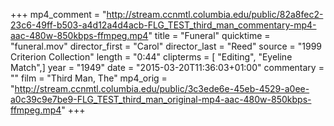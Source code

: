 +++
mp4_comment = "http://stream.ccnmtl.columbia.edu/public/82a8fec2-23c6-49ff-b503-a4d12a4d4acb-FLG_TEST_third_man_commentary-mp4-aac-480w-850kbps-ffmpeg.mp4"
title = "Funeral"
quicktime = "funeral.mov"
director_first = "Carol"
director_last = "Reed"
source = "1999 Criterion Collection"
length = "0:44"
clipterms = [ "Editing", "Eyeline Match",]
year = "1949"
date = "2015-03-20T11:36:03+01:00"
commentary = ""
film = "Third Man, The"
mp4_orig = "http://stream.ccnmtl.columbia.edu/public/3c3ede6e-45eb-4529-a0ee-a0c39c9e7be9-FLG_TEST_third_man_original-mp4-aac-480w-850kbps-ffmpeg.mp4"
+++
